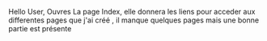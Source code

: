 Hello User, 
Ouvres La page Index, elle donnera les liens pour acceder aux differentes pages que j'ai créé , il manque quelques pages mais une bonne partie est présente 
